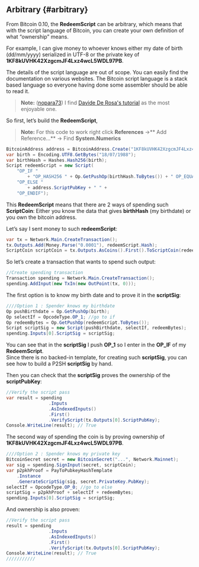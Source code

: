 ## Arbitrary {#arbitrary}

From Bitcoin 0.10, the **RedeemScript** can be arbitrary, which means that with the script language of Bitcoin, you can create your own definition of what “ownership” means.

For example, I can give money to whoever knows either my date of birth (dd/mm/yyyy) serialized in UTF-8 or the private key of **1KF8kUVHK42XzgcmJF4Lxz4wcL5WDL97PB**.

The details of the script language are out of scope. You can easily find the documentation on various websites. The Bitcoin script language is a stack based language so everyone having done some assembler should be able to read it.  

> **Note:** ([nopara73](https://github.com/nopara73)) I find [Davide De Rosa's tutorial](http://davidederosa.com/basic-blockchain-programming/bitcoin-script-language-part-one/) as the most enjoyable one.

So first, let’s build the **RedeemScript**,  

> **Note:** For this code to work right click **References** ->** Add Reference...** -> Find **System.Numerics**

```cs
BitcoinAddress address = BitcoinAddress.Create("1KF8kUVHK42XzgcmJF4Lxz4wcL5WDL97PB", Network.Main);
var birth = Encoding.UTF8.GetBytes("18/07/1988");
var birthHash = Hashes.Hash256(birth);
Script redeemScript = new Script(
    "OP_IF "
        + "OP_HASH256 " + Op.GetPushOp(birthHash.ToBytes()) + " OP_EQUAL " +
    "OP_ELSE "
        + address.ScriptPubKey + " " +
    "OP_ENDIF");
```

This **RedeemScript** means that there are 2 ways of spending such **ScriptCoin**: Either you know the data that gives **birthHash** (my birthdate) or you own the bitcoin address.

Let’s say I sent money to such **redeemScript**:  

```cs
var tx = Network.Main.CreateTransaction();
tx.Outputs.Add(Money.Parse("0.0001"), redeemScript.Hash);
ScriptCoin scriptCoin = tx.Outputs.AsCoins().First().ToScriptCoin(redeemScript);
```  

So let’s create a transaction that wants to spend such output:  

```cs
//Create spending transaction
Transaction spending = Network.Main.CreateTransaction();
spending.AddInput(new TxIn(new OutPoint(tx, 0)));
```  

The first option is to know my birth date and to prove it in the **scriptSig**:  

```cs
////Option 1 : Spender knows my birthdate
Op pushBirthdate = Op.GetPushOp(birth);
Op selectIf = OpcodeType.OP_1; //go to if
Op redeemBytes = Op.GetPushOp(redeemScript.ToBytes());
Script scriptSig = new Script(pushBirthdate, selectIf, redeemBytes);
spending.Inputs[0].ScriptSig = scriptSig;
```  

You can see that in the **scriptSig** I push **OP_1** so I enter in the **OP_IF** of my **RedeemScript**.  
Since there is no backed-in template, for creating such **scriptSig**, you can see how to build a P2SH **scriptSig** by hand.

Then you can check that the **scriptSig** proves the ownership of the **scriptPubKey**:  

```cs
//Verify the script pass
var result = spending
                .Inputs
                .AsIndexedInputs()
                .First()
                .VerifyScript(tx.Outputs[0].ScriptPubKey);
Console.WriteLine(result); // True
```  

The second way of spending the coin is by proving ownership of **1KF8kUVHK42XzgcmJF4Lxz4wcL5WDL97PB**.  
```cs
////Option 2 : Spender knows my private key
BitcoinSecret secret = new BitcoinSecret("...", Network.Mainnet);
var sig = spending.SignInput(secret, scriptCoin);
var p2pkhProof = PayToPubkeyHashTemplate
    .Instance
    .GenerateScriptSig(sig, secret.PrivateKey.PubKey);
selectIf = OpcodeType.OP_0; //go to else
scriptSig = p2pkhProof + selectIf + redeemBytes;
spending.Inputs[0].ScriptSig = scriptSig;
```  

And ownership is also proven:  

```cs
//Verify the script pass
result = spending
                .Inputs
                .AsIndexedInputs()
                .First()
                .VerifyScript(tx.Outputs[0].ScriptPubKey);
Console.WriteLine(result); // True
///////////
```  
